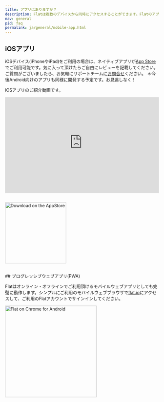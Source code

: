 ```yaml
---
title: アプリはありますか？
description: Flatは複数のデバイスから同時にアクセスすることができます。Flatのアプリについてはこちらのページをご確認ください。
nav: general
pid: faq
permalink: ja/general/mobile-app.html
---
```


## iOSアプリ

iOSデバイス(iPhoneやiPad)をご利用の場合は、ネイティブアプリが[App Store](https://apps.apple.com/jp/app/flat-楽譜作成-編曲/id1177592149)でご利用可能です。気に入って頂けたらご自由にレビューを記載してください。ご質問がございましたら、お気軽にサポートチームに[お問合せ](mailto:ios@flat.io)ください。
＊今後Android向けのアプリも同様に開発する予定です。お見逃しなく！

iOSアプリのご紹介動画です。

<iframe width="100%" height="315" src="https://www.youtube-nocookie.com/embed/1WEv3LtV86s" frameborder="0" allow="accelerometer; autoplay; encrypted-media; gyroscope; picture-in-picture" allowfullscreen></iframe>

<a href="https://flat.io/ios" style="display: block;margin-top: 30px"><img src="https://prod.flat-cdn.com/img/appstore-dl.svg" style="width: 200px; border: 0;" alt="Download on the AppStore"></a>

<br>
## プログレッシブウェブアプリ(PWA)

Flatはオンライン・オフラインでご利用頂けるモバイルウェブアプリとしても完璧に動作します。シンプルにご利用のモバイルウェブブラウザで[flat.io](https://flat.io/ja)にアクセスして、ご利用のFlatアカウントでサインインしてください。

<img src="/help/assets/img/editor/mobile-interface.png" style="width: 300px; border: 0;" alt="Flat on Chrome for Android">